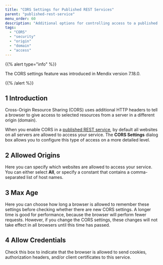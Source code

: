 ```yaml
---
title: "CORS Settings for Published REST Services"
parent: "published-rest-service"
menu_order: 60
description: "Additional options for controlling access to a published REST service"
tags:
  - "CORS"
  - "security"
  - "origin"
  - "domain"
  - "access"
---
```


{{% alert type="info" %}}

The CORS settings feature was introduced in Mendix version 7.18.0.

{{% /alert %}}

## 1 Introduction

Cross-Origin Resource Sharing (CORS) uses additional HTTP headers to tell a browser to give access to selected resources from a server in a different origin (domain).

When you enable CORS in a [published REST service](published-rest-service), by default all websites on all servers are allowed to access your service. The **CORS Settings** dialog box allows you to configure this type of access on a more detailed level.

## 2 Allowed Origins

Here you can specify which websites are allowed to access your service. You can either select **All**, or specify a constant that contains a comma-separated list of host names.

## 3 Max Age

Here you can choose how long a browser is allowed to remember these settings before checking whether there are new CORS settings. A longer time is good for performance, because the browser will perform fewer requests. However, if you change the CORS settings, these changes will not take effect in all browsers until this time has passed.

## 4 Allow Credentials

Check this box to indicate that the browser is allowed to send cookies, authorization headers, and/or client certificates to this service.
